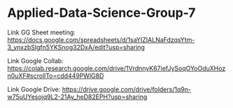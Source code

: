 # Applied-Data-Science-Group-7
Link GG Sheet meeting: https://docs.google.com/spreadsheets/d/1saYIZIALNaFdzqsYtm-3_ynxzbSlgfn5YKSnog32DxA/edit?usp=sharing

Link Google Collab: https://colab.research.google.com/drive/1VrdnnyK67iefJySoqOYoOduXHozn0uXF#scrollTo=cdd449PWlG8D

Link Google Drive: https://drive.google.com/drive/folders/1q9n-w75uUYesojq9L2-21Ay_heD82EPH?usp=sharing

